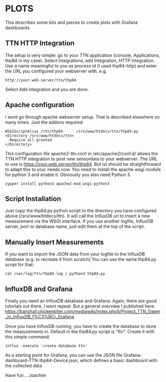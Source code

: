 # PLOTS

This describes some bits and pieces to create plots with Grafana dashboards.

## TTN HTTP Integration

The setup is very simple: go to your TTN application (console, Applications, thp84 in my case). 
Select Integrations, add Integration, HTTP Integration.
Use a name meaningful to you as process id (I used thp84-http) and enter the URL you configured your webserver with, e.g. 

    http://your.web.server/ttn/thp84

Select Add integration and you are done.

## Apache configuration

I wont go through apache webserver setup. That is described elsewhere so many times. Just the addons required:

    WSGIScriptAlias /ttn/thp84      /srv/www/htdocs/ttn/thp84.py
    <Directory /srv/www/htdocs/ttn>
      Require all granted
    </Directory>

This configuration file apache2-ttn.conf in /etc/apache2/conf.d/ allows the TTN HTTP integration to post new sensordata to your webserver.
The URL to use is https://your.web.server/ttn/thp84.
But ist should be straightforward to adapt this to your needs now.
You need to install the apache wsgi module for python 3 and enable it.
Obviously you also need Python 3.

    zypper install python3 apache2-mod_wsgi-python3

## Script Installation

Just copy the thp84.py python script to the directory you have configured above (/srv/www/htdocs/ttn).
It will call the InfluxDB url to insert a new measurement via the WSGI interface.
If you use another logfile, InfluxDB server, port or database name, just edit them at the top of the script.

## Manually Insert Measurements

If you want to import the JSON data from your logfile to the InfluxDB database (e.g. to recreate it from scratch)
You can use the same thp84.py script for that:

    cat /var/log/ttn/thp84.log | python3 thp84.py

## InfluxDB and Grafana

Finally you need an InfluxDB database and Grafana.
Again, there are good tutorials out there, I wont repeat. But a general overview I published here:
https://banzhaf.chickenkiller.com/mediawiki/index.php5/Project_TTN_Daten_in_InfluxDB_f%C3%BCr_Grafana

Once you have InfluxDB running, you have to create the database to store the measurements in. Default in the thp84.py script is "ttn".
Create it with this simple command:

    influx -execute 'create database ttn'

As a starting point for Grafana, you can use the JSON file Grafana-dashboard-TTN-thp84-Device.json, which defines a basic dashboard with the collected data

Have fun...
Joachim

